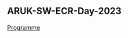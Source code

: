 ## ARUK-SW-ECR-Day-2023

[Programme](https://github.com/jimm201/ARUK-SW-ECR-Day-2023/blob/6d664f47dd60475dd1ee61c38f7e3dbd5caaa4d1/ARUK%20SW%20ECR%20Day%20Programme.pdf)
